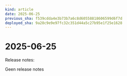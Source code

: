 ```yaml
---
kind: article
date: 2025-06-25
previous_sha: f539cdda4e3b73b7a6c8d60558818606599d6f7d
deployed_sha: 9a28c9e9e97fc32c351d44a5c27b95e1f25e1628
---
```


# 2025-06-25

Release notes:

Geen release notes
